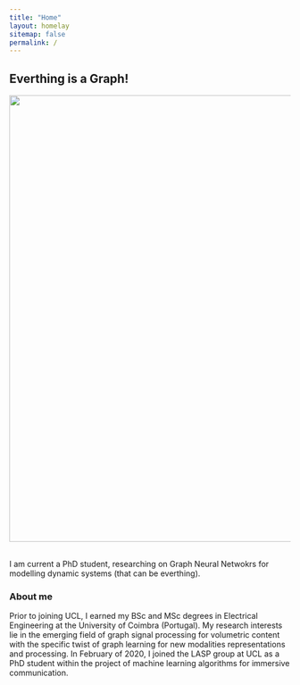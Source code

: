 ```yaml
---
title: "Home"
layout: homelay
sitemap: false
permalink: /
---
```


## Everthing is a Graph!

<div class="container">
<div class="row">
<center>
<img src="{{ site.url }}{{ site.baseurl }}/images/respic/home_img.png" width="800x"/>
</center>
</div>
</div>
<br/>

I am current a PhD student, researching on Graph Neural Netwokrs for modelling dynamic systems (that can be everthing).



### About me
Prior to joining UCL, I earned my BSc and MSc degrees in Electrical Engineering at the University of Coimbra (Portugal).
My research interests lie in the emerging field of graph signal processing for volumetric content with the specific twist of graph learning for new modalities representations and processing.
In February of 2020, I joined the LASP group at UCL as a PhD student within the project of machine learning algorithms for immersive communication.



